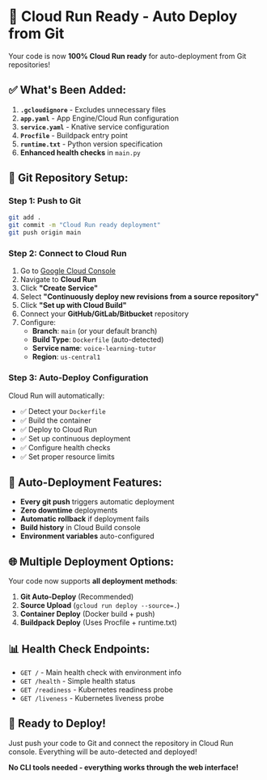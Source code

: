 # 🚀 Cloud Run Ready - Auto Deploy from Git

Your code is now **100% Cloud Run ready** for auto-deployment from Git repositories!

## ✅ What's Been Added:

1. **`.gcloudignore`** - Excludes unnecessary files
2. **`app.yaml`** - App Engine/Cloud Run configuration  
3. **`service.yaml`** - Knative service configuration
4. **`Procfile`** - Buildpack entry point
5. **`runtime.txt`** - Python version specification
6. **Enhanced health checks** in `main.py`

## 🎯 Git Repository Setup:

### Step 1: Push to Git
```bash
git add .
git commit -m "Cloud Run ready deployment"
git push origin main
```

### Step 2: Connect to Cloud Run
1. Go to [Google Cloud Console](https://console.cloud.google.com/)
2. Navigate to **Cloud Run**
3. Click **"Create Service"**
4. Select **"Continuously deploy new revisions from a source repository"**
5. Click **"Set up with Cloud Build"**
6. Connect your **GitHub/GitLab/Bitbucket** repository
7. Configure:
   - **Branch**: `main` (or your default branch)
   - **Build Type**: `Dockerfile` (auto-detected)
   - **Service name**: `voice-learning-tutor`
   - **Region**: `us-central1`

### Step 3: Auto-Deploy Configuration
Cloud Run will automatically:
- ✅ Detect your `Dockerfile`
- ✅ Build the container
- ✅ Deploy to Cloud Run
- ✅ Set up continuous deployment
- ✅ Configure health checks
- ✅ Set proper resource limits

## 🔄 Auto-Deployment Features:

- **Every git push** triggers automatic deployment
- **Zero downtime** deployments
- **Automatic rollback** if deployment fails
- **Build history** in Cloud Build console
- **Environment variables** auto-configured

## 🌐 Multiple Deployment Options:

Your code now supports **all deployment methods**:

1. **Git Auto-Deploy** (Recommended)
2. **Source Upload** (`gcloud run deploy --source=.`)
3. **Container Deploy** (Docker build + push)
4. **Buildpack Deploy** (Uses Procfile + runtime.txt)

## 📊 Health Check Endpoints:

- `GET /` - Main health check with environment info
- `GET /health` - Simple health status
- `GET /readiness` - Kubernetes readiness probe
- `GET /liveness` - Kubernetes liveness probe

## 🎉 Ready to Deploy!

Just push your code to Git and connect the repository in Cloud Run console. Everything will be auto-detected and deployed!

**No CLI tools needed - everything works through the web interface!**